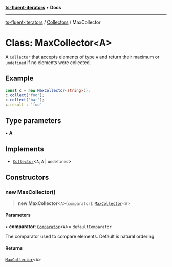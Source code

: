 [**ts-fluent-iterators**](../../../README.md) • **Docs**

---

[ts-fluent-iterators](../../../README.md) / [Collectors](../README.md) / MaxCollector

# Class: MaxCollector\<A\>

A `Collector` that accepts elements of type `A` and return their maximum or `undefined` if no elements were collected.

## Example

```ts
const c = new MaxCollector<string>();
c.collect('foo');
c.collect('bar');
c.result : 'foo'
```

## Type parameters

• **A**

## Implements

- [`Collector`](../interfaces/Collector.md)\<`A`, `A` \| `undefined`\>

## Constructors

### new MaxCollector()

> **new MaxCollector**\<`A`\>(`comparator`): [`MaxCollector`](MaxCollector.md)\<`A`\>

#### Parameters

• **comparator**: [`Comparator`](../../../type-aliases/Comparator.md)\<`A`\>= `defaultComparator`

The comparator used to compare elements. Default is natural ordering.

#### Returns

[`MaxCollector`](MaxCollector.md)\<`A`\>
